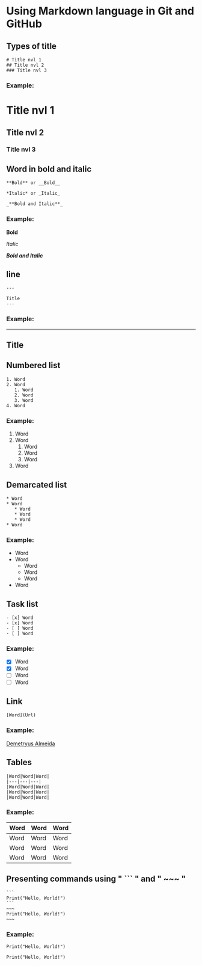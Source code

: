 # Using Markdown language in Git and GitHub

## Types of title
~~~
# Title nvl 1
## Title nvl 2
### Title nvl 3
~~~
### Example:

# Title nvl 1
## Title nvl 2
### Title nvl 3

## Word in bold and italic
~~~
**Bold** or __Bold__

*Italic* or _Italic_

_**Bold and Italic**_
~~~
### Example:

**Bold**

*Italic*

_**Bold and Italic**_

## line
~~~
---

Title
---
~~~
### Example:

---

Title
---

## Numbered list
~~~
1. Word
2. Word
   1. Word
   2. Word
   3. Word
4. Word
~~~
### Example:

1. Word
2. Word
   1. Word
   2. Word
   3. Word
4. Word

## Demarcated list
~~~
* Word
* Word
   * Word
   * Word
   * Word
* Word
~~~
### Example:

* Word
* Word
   * Word
   * Word
   * Word
* Word

## Task list
~~~
- [x] Word
- [x] Word
- [ ] Word
- [ ] Word
~~~
### Example:

- [x] Word
- [x] Word
- [ ] Word
- [ ] Word

## Link
~~~
[Word](Url)
~~~
### Example:

[Demetryus Almeida](https://github.com/DemetryusAlmeida)

## Tables
~~~
|Word|Word|Word|
|---|---|---|
|Word|Word|Word|
|Word|Word|Word|
|Word|Word|Word|
~~~
### Example:

|Word|Word|Word|
|---|---|---|
|Word|Word|Word|
|Word|Word|Word|
|Word|Word|Word|

## Presenting commands using " ``` " and " ~~~ "
~~~~
```
Print("Hello, World!")
```
~~~
Print("Hello, World!")
~~~
~~~~
### Example:

```
Print("Hello, World!")
```
~~~
Print("Hello, World!")
~~~
